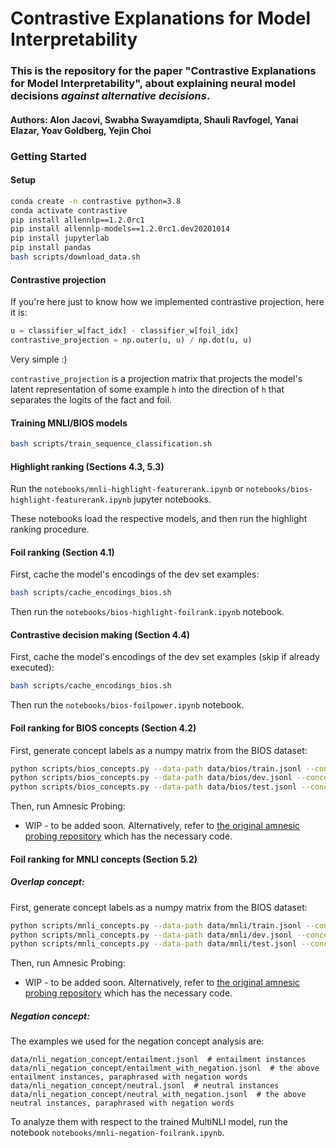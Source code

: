 # Contrastive Explanations for Model Interpretability

### This is the repository for the paper "Contrastive Explanations for Model Interpretability", about explaining neural model decisions *against alternative decisions*.

#### Authors: Alon Jacovi, Swabha Swayamdipta, Shauli Ravfogel, Yanai Elazar, Yoav Goldberg, Yejin Choi

### Getting Started

#### Setup
```bash
conda create -n contrastive python=3.8
conda activate contrastive
pip install allennlp==1.2.0rc1
pip install allennlp-models==1.2.0rc1.dev20201014
pip install jupyterlab
pip install pandas
bash scripts/download_data.sh
```

#### Contrastive projection

If you're here just to know how we implemented contrastive projection, here it is:
```python
u = classifier_w[fact_idx] - classifier_w[foil_idx]
contrastive_projection = np.outer(u, u) / np.dot(u, u)
```
Very simple :)

`contrastive_projection` is a projection matrix that projects the model's latent representation of some example `h` into the direction of `h` that separates the logits of the fact and foil.

#### Training MNLI/BIOS models
```bash
bash scripts/train_sequence_classification.sh 
```

#### Highlight ranking (Sections 4.3, 5.3)
Run the `notebooks/mnli-highlight-featurerank.ipynb` or `notebooks/bios-highlight-featurerank.ipynb` jupyter notebooks.

These notebooks load the respective models, and then run the highlight ranking procedure.

#### Foil ranking (Section 4.1)

First, cache the model's encodings of the dev set examples:
```bash
bash scripts/cache_encodings_bios.sh
```
Then run the `notebooks/bios-highlight-foilrank.ipynb` notebook.

#### Contrastive decision making (Section 4.4)
First, cache the model's encodings of the dev set examples (skip if already executed):
```bash
bash scripts/cache_encodings_bios.sh
```

Then run the `notebooks/bios-foilpower.ipynb` notebook.

#### Foil ranking for BIOS concepts (Section 4.2)

First, generate concept labels as a numpy matrix from the BIOS dataset:
```bash
python scripts/bios_concepts.py --data-path data/bios/train.jsonl --concept-path experiments/models/bios/roberta-large/concepts/gender-male/train
python scripts/bios_concepts.py --data-path data/bios/dev.jsonl --concept-path experiments/models/bios/roberta-large/concepts/gender-male/dev
python scripts/bios_concepts.py --data-path data/bios/test.jsonl --concept-path experiments/models/bios/roberta-large/concepts/gender-male/test
```

Then, run Amnesic Probing:

* WIP - to be added soon. Alternatively, refer to [the original amnesic probing repository](https://github.com/yanaiela/amnesic_probing) which has the necessary code.


#### Foil ranking for MNLI concepts (Section 5.2)

##### Overlap concept:

First, generate concept labels as a numpy matrix from the BIOS dataset:

```bash
python scripts/mnli_concepts.py --data-path data/mnli/train.jsonl --concept-path experiments/models/mnli/roberta-large/concepts/overlap/train
python scripts/mnli_concepts.py --data-path data/mnli/dev.jsonl --concept-path experiments/models/mnli/roberta-large/concepts/overlap/dev
python scripts/mnli_concepts.py --data-path data/mnli/test.jsonl --concept-path experiments/models/mnli/roberta-large/concepts/overlap/test
```
Then, run Amnesic Probing:

* WIP - to be added soon. Alternatively, refer to [the original amnesic probing repository](https://github.com/yanaiela/amnesic_probing) which has the necessary code.

##### Negation concept:

The examples we used for the negation concept analysis are:
```
data/nli_negation_concept/entailment.jsonl  # entailment instances
data/nli_negation_concept/entailment_with_negation.jsonl  # the above entailment instances, paraphrased with negation words
data/nli_negation_concept/neutral.jsonl  # neutral instances
data/nli_negation_concept/neutral_with_negation.jsonl  # the above neutral instances, paraphrased with negation words
```

To analyze them with respect to the trained MultiNLI model, run the notebook `notebooks/mnli-negation-foilrank.ipynb`.


